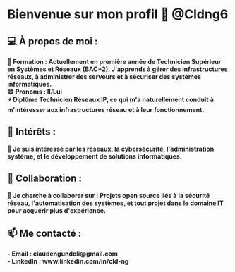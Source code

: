 # Bienvenue sur mon profil 👋 @Cldng6

## 💻 À propos de moi :
<b>
        🌱 Formation : Actuellement en première année de Technicien Supérieur en Systèmes et Réseaux (BAC+2). J'apprends à gérer des infrastructures réseaux, à administrer des serveurs et à sécuriser des systèmes informatiques.

<br>
        😄 Pronoms : Il/Lui

<br>
        ⚡ Diplôme Technicien Réseaux IP, ce qui m'a naturellement conduit à m'intéresser aux infrastructures réseau et à leur fonctionnement.
</b>

## 🔭 Intérêts :

<b>
        👀 Je suis intéressé par les réseaux, la cybersécurité, l'administration système, et le développement de solutions informatiques.
</b>

## 🤝 Collaboration :

<b>
        💞️ Je cherche à collaborer sur : Projets open source liés à la sécurité réseau, l'automatisation des systèmes, et tout projet dans le domaine IT pour acquérir plus d'expérience.
</b>

## 📫 Me contacté :

<b>
    - Email : claudengundoli@gmail.com
<br>
    - LinkedIn : www.linkedin.com/in/cld-ng
</b>

<!---
    >   git add .
    >   git commit -m "first commit"
    >   git push
--->
<!---
Cldng6/Cldng6 est un dépôt ✨ spécial ✨ car son `README.md` (ce fichier) apparaît sur votre profil GitHub.
Vous pouvez cliquer sur le lien Aperçu pour jeter un œil à vos modifications.
--->